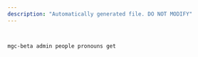 ```yaml
---
description: "Automatically generated file. DO NOT MODIFY"
---
```


```bash


mgc-beta admin people pronouns get

```